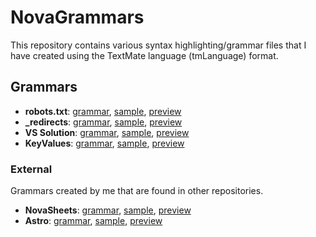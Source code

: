 # NovaGrammars

This repository contains various syntax highlighting/grammar files that I have created using the TextMate language (tmLanguage) format.

## Grammars

- **robots.txt**: [grammar](/grammars/robots-txt.yaml-tmLanguage), [sample](/samples/robots.txt), [preview](https://github-lightshow.herokuapp.com/?utf8=y&scope=from-url&grammar_url=https://github.com/Nixinova/NovaGrammars/blob/main/grammars/robots-txt.yaml-tmLanguage&code_source=from-url&code_url=https://github.com/Nixinova/NovaGrammars/blob/main/samples/robots.txt)
- **\_redirects**: [grammar](/grammars/_redirects.yaml-tmLanguage), [sample](/samples/_redirects), [preview](https://github-lightshow.herokuapp.com/?utf8=y&scope=from-url&grammar_url=https://github.com/Nixinova/NovaGrammars/blob/main/grammars/_redirects.yaml-tmLanguage&code_source=from-url&code_url=https://github.com/Nixinova/NovaGrammars/blob/main/samples/_redirects)
- **VS Solution**: [grammar](/grammars/solution.yaml-tmLanguage), [sample](/samples/project.sln), [preview](https://github-lightshow.herokuapp.com/?utf8=y&scope=from-url&grammar_url=https://github.com/Nixinova/NovaGrammars/blob/main/grammars/solution.yaml-tmLanguage&code_source=from-url&code_url=https://github.com/Nixinova/NovaGrammars/blob/main/samples/project.sln)
- **KeyValues**: [grammar](/grammars/keyvalues.yaml-tmLanguage), [sample](/samples/gameinfo.txt), [preview](https://github-lightshow.herokuapp.com/?utf8=y&scope=from-url&grammar_url=https://github.com/Nixinova/NovaGrammars/blob/main/grammars/keyvalues.yaml-tmLanguage&code_source=from-url&code_url=https://github.com/Nixinova/NovaGrammars/blob/main/samples/gameinfo.txt)

### External
Grammars created by me that are found in other repositories.

- **NovaSheets**: [grammar](https://github.com/NovaSheets/vscode/blob/main/grammars/novasheets.tmLanguage.yaml), [sample](/samples/novasheets.nvss), [preview](https://github-lightshow.herokuapp.com/?utf8=y&scope=from-url&grammar_url=https://github.com/NovaSheets/vscode/blob/main/grammars/novasheets.tmLanguage.yaml&code_source=from-url&code_url=https://github.com/Nixinova/NovaGrammars/blob/main/samples/novasheets.nvss)
- **Astro**: [grammar](https://github.com/Nixinova/Astro-vscode/blob/main/grammars/astro.tmLanguage.yaml), [sample](/samples/index.astro), [preview](https://github-lightshow.herokuapp.com/?utf8=y&scope=from-url&grammar_url=https://github.com/Nixinova/Astro-vscode/blob/main/grammars/astro.tmLanguage.yaml&code_source=from-url&code_url=https://github.com/Nixinova/NovaGrammars/blob/main/samples/index.astro)
